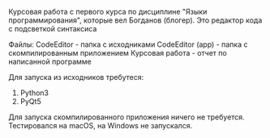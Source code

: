Курсовая работа с первого курса по дисциплине "Языки программирования", которые вел Богданов (блогер).
Это редактор кода с подсветкой синтаксиса


Файлы:
CodeEditor - папка с исходниками
CodeEditor (app) - папка с скомпилированным приложением
Курсовая работа - отчет по написанной программе


Для запуска из исходников требутеся:
1. Python3
2. PyQt5

Для запуска скомпилированного приложения ничего не требуется. 
Тестировался на macOS, на Windows не запускался.
